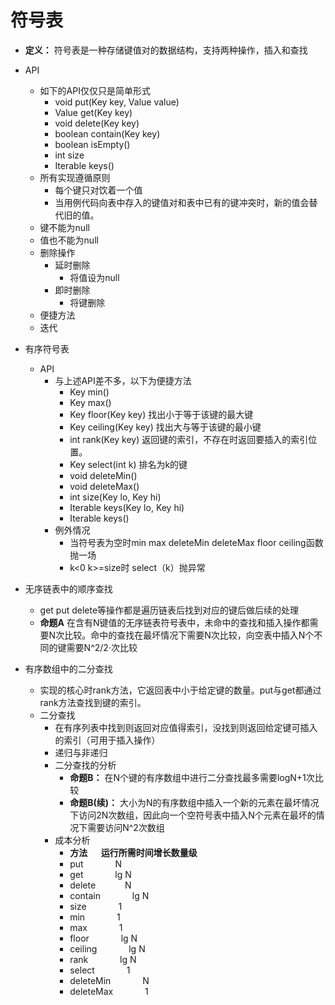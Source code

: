 # 符号表
+ **定义：** 符号表是一种存储键值对的数据结构，支持两种操作，插入和查找
+ API
  + 如下的API仅仅只是简单形式
    + void put(Key key, Value value)
    + Value get(Key key)
    + void delete(Key key)
    + boolean contain(Key key)
    + boolean isEmpty()
    + int size
    + Iterable<Key> keys()   
  + 所有实现遵循原则
    + 每个键只对饮着一个值
    + 当用例代码向表中存入的键值对和表中已有的键冲突时，新的值会替代旧的值。
  + 键不能为null
  + 值也不能为null
  + 删除操作
    + 延时删除
      + 将值设为null
    + 即时删除
      + 将键删除
  + 便捷方法
  + 迭代
+ 有序符号表
  + API
    + 与上述API差不多，以下为便捷方法
      + Key min()
      + Key max()
      + Key floor(Key key)   找出小于等于该键的最大键
      + Key ceiling(Key key) 找出大与等于该键的最小键
      + int rank(Key key)   返回键的索引，不存在时返回要插入的索引位置。
      + Key select(int k) 排名为k的键
      + void deleteMin()
      + void deleteMax()
      + int size(Key lo, Key hi)
      + Iterable<Key> keys(Key lo, Key hi)
      + Iterable<Key> keys()
    + 例外情况
      + 当符号表为空时min max deleteMin deleteMax floor ceiling函数抛一场
      + k<0 k>=size时 select（k）抛异常
+ 无序链表中的顺序查找
  + get put delete等操作都是遍历链表后找到对应的键后做后续的处理
  + **命题A** 在含有N键值的无序链表符号表中，未命中的查找和插入操作都需要N次比较。命中的查找在最坏情况下需要N次比较，向空表中插入N个不同的键需要N^2/2·次比较

+ 有序数组中的二分查找
  + 实现的核心时rank方法，它返回表中小于给定键的数量。put与get都通过rank方法查找到键的索引。
  + 二分查找
    + 在有序列表中找到则返回对应值得索引，没找到则返回给定键可插入的索引（可用于插入操作） 
    + 递归与非递归
    + 二分查找的分析
      + **命题B：** 在N个键的有序数组中进行二分查找最多需要logN+1次比较
      + **命题B(续)：** 大小为N的有序数组中插入一个新的元素在最坏情况下访问2N次数组，因此向一个空符号表中插入N个元素在最坏的情况下需要访问N^2次数组
    + 成本分析
      + **方法**`   `**运行所需时间增长数量级**
      + put `      ` N
      + get `      ` lg N 
      + delete`      ` N
      + contain `      ` lg N
      + size `      ` 1
      + min `      `  1
      + max `      ` 1
      + floor `      ` lg N
      + ceiling `      ` lg N
      + rank `      ` lg N
      + select `      ` 1
      + deleteMin `      ` N
      + deleteMax  `      ` 1